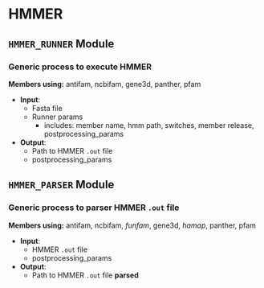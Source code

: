 # HMMER
## `HMMER_RUNNER` Module
### Generic process to execute HMMER
**Members using:** antifam, ncbifam, gene3d, panther, pfam
- **Input**:
  - Fasta file
  - Runner params 
    - includes: member name, hmm path, switches, member release, postprocessing_params
- **Output**:
  - Path to HMMER `.out` file
  - postprocessing_params

## `HMMER_PARSER` Module
### Generic process to parser HMMER `.out` file
**Members using:** antifam, ncbifam, _funfam_, gene3d, _hamap_, panther, pfam
- **Input**:
  - HMMER `.out` file
  - postprocessing_params
- **Output**:
  - Path to HMMER `.out` file **parsed**


